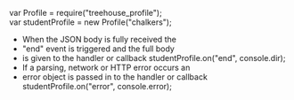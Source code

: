 var Profile = require("treehouse_profile");  
var studentProfile = new Profile("chalkers");  
 * When the JSON body is fully received the 
 * "end" event is triggered and the full body 
 * is given to the handler or callback 
studentProfile.on("end", console.dir);  
 * If a parsing, network or HTTP error occurs an 
 * error object is passed in to the handler or callback 
studentProfile.on("error", console.error);
